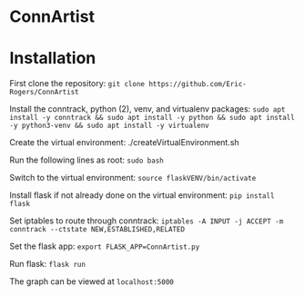ConnArtist
============


Installation
============
First clone the repository:
``git clone https://github.com/Eric-Rogers/ConnArtist``

Install the conntrack, python (2), venv, and virtualenv packages:
``sudo apt install -y conntrack && sudo apt install -y python && sudo apt install -y python3-venv && sudo apt install -y virtualenv``

Create the virtual environment:
./createVirtualEnvironment.sh

Run the following lines as root:
``sudo bash``

Switch to the virtual environment:
``source flaskVENV/bin/activate``

Install flask if not already done on the virtual environment:
``pip install flask``

Set iptables to route through conntrack:
``iptables -A INPUT -j ACCEPT -m conntrack --ctstate NEW,ESTABLISHED,RELATED``

Set the flask app:
``export FLASK_APP=ConnArtist.py``

Run flask:
``flask run``

The graph can be viewed at ``localhost:5000``
